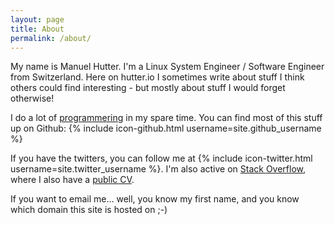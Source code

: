```yaml
---
layout: page
title: About
permalink: /about/
---
```


My name is Manuel Hutter. I'm a Linux System Engineer / Software Engineer from Switzerland. Here on hutter.io I sometimes write about stuff I think others could find interesting - but mostly about stuff I would forget otherwise!

I do a lot of [programmering](https://twitter.com/codinghorror/status/644489270913175553) in my spare time. You can find most of this stuff up on Github: {% include icon-github.html username=site.github_username %}

If you have the twitters, you can follow me at {% include icon-twitter.html username=site.twitter_username %}. I'm also active on [Stack Overflow](http://stackoverflow.com/users/405454/mhutter), where I also have a [public CV](https://stackoverflow.com/cv/mhutter).

If you want to email me... well, you know my first name, and you know which domain this site is hosted on ;-)
